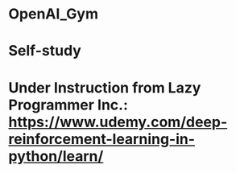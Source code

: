 # OpenAI_Gym
# Self-study
# Under Instruction from Lazy Programmer Inc.: https://www.udemy.com/deep-reinforcement-learning-in-python/learn/
